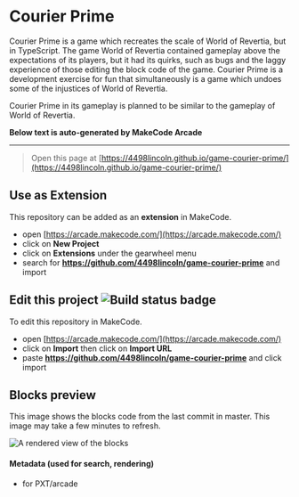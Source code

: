  # Courier Prime
Courier Prime is a game which recreates the scale of World of Revertia, but in TypeScript. The game World of Revertia contained gameplay above the expectations of its players, but it had its quirks, such as bugs and the laggy experience of those editing the block code of the game. Courier Prime is a development exercise for fun that simultaneously is a game which undoes some of the injustices of World of Revertia.

Courier Prime in its gameplay is planned to be similar to the gameplay of World of Revertia.

**Below text is auto-generated by MakeCode Arcade**

---
> Open this page at [https://4498lincoln.github.io/game-courier-prime/](https://4498lincoln.github.io/game-courier-prime/)

## Use as Extension

This repository can be added as an **extension** in MakeCode.

* open [https://arcade.makecode.com/](https://arcade.makecode.com/)
* click on **New Project**
* click on **Extensions** under the gearwheel menu
* search for **https://github.com/4498lincoln/game-courier-prime** and import

## Edit this project ![Build status badge](https://github.com/4498lincoln/game-courier-prime/workflows/MakeCode/badge.svg)

To edit this repository in MakeCode.

* open [https://arcade.makecode.com/](https://arcade.makecode.com/)
* click on **Import** then click on **Import URL**
* paste **https://github.com/4498lincoln/game-courier-prime** and click import

## Blocks preview

This image shows the blocks code from the last commit in master.
This image may take a few minutes to refresh.

![A rendered view of the blocks](https://github.com/4498lincoln/game-courier-prime/raw/master/.github/makecode/blocks.png)

#### Metadata (used for search, rendering)

* for PXT/arcade
<script src="https://makecode.com/gh-pages-embed.js"></script><script>makeCodeRender("{{ site.makecode.home_url }}", "{{ site.github.owner_name }}/{{ site.github.repository_name }}");</script>
